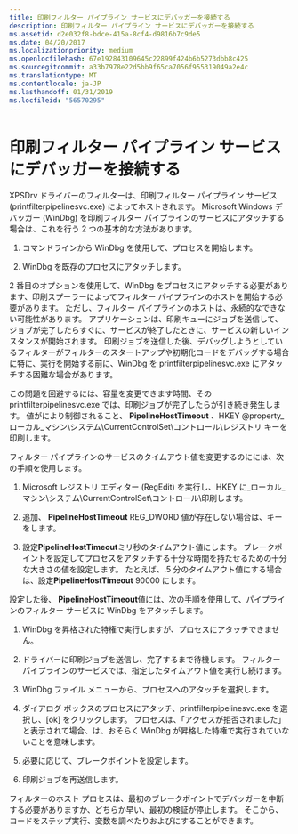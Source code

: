 ```yaml
---
title: 印刷フィルター パイプライン サービスにデバッガーを接続する
description: 印刷フィルター パイプライン サービスにデバッガーを接続する
ms.assetid: d2e032f8-bdce-415a-8cf4-d9816b7c9de5
ms.date: 04/20/2017
ms.localizationpriority: medium
ms.openlocfilehash: 67e192843109645c22899f424b6b5273dbb8c425
ms.sourcegitcommit: a33b7978e22d5bb9f65ca7056f955319049a2e4c
ms.translationtype: MT
ms.contentlocale: ja-JP
ms.lasthandoff: 01/31/2019
ms.locfileid: "56570295"
---
```

# <a name="attaching-a-debugger-to-the-print-filter-pipeline-service"></a>印刷フィルター パイプライン サービスにデバッガーを接続する


XPSDrv ドライバーのフィルターは、印刷フィルター パイプライン サービス (printfilterpipelinesvc.exe) によってホストされます。 Microsoft Windows デバッガー (WinDbg) を印刷フィルター パイプラインのサービスにアタッチする場合は、これを行う 2 つの基本的な方法があります。

1.  コマンドラインから WinDbg を使用して、プロセスを開始します。

2.  WinDbg を既存のプロセスにアタッチします。

2 番目のオプションを使用して、WinDbg をプロセスにアタッチする必要があります、印刷スプーラーによってフィルター パイプラインのホストを開始する必要があります。 ただし、フィルター パイプラインのホストは、永続的なできない可能性があります。 アプリケーションは、印刷キューにジョブを送信して、ジョブが完了したらすぐに、サービスが終了したときに、サービスの新しいインスタンスが開始されます。 印刷ジョブを送信した後、デバッグしようとしているフィルターがフィルターのスタートアップや初期化コードをデバッグする場合に特に、実行を開始する前に、WinDbg を printfilterpipelinesvc.exe にアタッチする困難な場合があります。

この問題を回避するには、容量を変更できます時間、その printfilterpipelinesvc.exe では、印刷ジョブが完了したらが引き続き発生します。 値がにより制御されること、 **PipelineHostTimeout** 、HKEY @property\_ローカル\_マシン\\システム\\CurrentControlSet\\コントロール\\レジストリ キーを印刷します。

フィルター パイプラインのサービスのタイムアウト値を変更するのにには、次の手順を使用します。

1.  Microsoft レジストリ エディター (RegEdit) を実行し、HKEY に\_ローカル\_マシン\\システム\\CurrentControlSet\\コントロール\\印刷します。

2.  追加、 **PipelineHostTimeout** REG\_DWORD 値が存在しない場合は、キーをします。

3.  設定**PipelineHostTimeout**ミリ秒のタイムアウト値にします。 ブレークポイントを設定してプロセスをアタッチする十分な時間を持たせるための十分な大きさの値を設定します。 たとえば、.5 分のタイムアウト値にする場合は、設定**PipelineHostTimeout** 90000 にします。

設定した後、 **PipelineHostTimeout**値には、次の手順を使用して、パイプラインのフィルター サービスに WinDbg をアタッチします。

1.  WinDbg を昇格された特権で実行しますが、プロセスにアタッチできません。

2.  ドライバーに印刷ジョブを送信し、完了するまで待機します。 フィルター パイプラインのサービスでは、指定したタイムアウト値を実行し続けます。

3.  WinDbg ファイル メニューから、プロセスへのアタッチを選択します。

4.  ダイアログ ボックスのプロセスにアタッチ、printfilterpipelinesvc.exe を選択し、[ok] をクリックします。 プロセスは、「アクセスが拒否されました」と表示されて場合、は、おそらく WinDbg が昇格した特権で実行されていないことを意味します。

5.  必要に応じて、ブレークポイントを設定します。

6.  印刷ジョブを再送信します。

フィルターのホスト プロセスは、最初のブレークポイントでデバッガーを中断する必要がありますか、どちらか早い、最初の検証が停止します。 そこから、コードをステップ実行、変数を調べたりおよびにすることができます。

 

 




